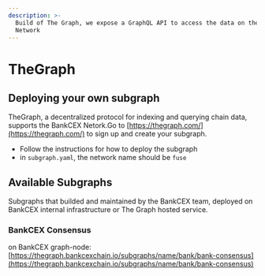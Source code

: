 ```yaml
---
description: >-
  Build of The Graph, we expose a GraphQL API to access the data on the BankCEX
  Network
---
```


# TheGraph

## Deploying your own subgraph

TheGraph, a decentralized protocol for indexing and querying chain data, supports the BankCEX Netork.Go to [https://thegraph.com/](https://thegraph.com/) to sign up and create your subgraph.

* Follow the instructions for how to deploy the subgraph
* in `subgraph.yaml`, the network name should be `fuse`

## Available Subgraphs

Subgraphs that builded and maintained by the BankCEX team, deployed on BankCEX internal infrastructure or The Graph hosted service.

### BankCEX Consensus

on BankCEX graph-node: [https://thegraph.bankcexchain.io/subgraphs/name/bank/bank-consensus](https://thegraph.bankcexchain.io/subgraphs/name/bank/bank-consensus)
